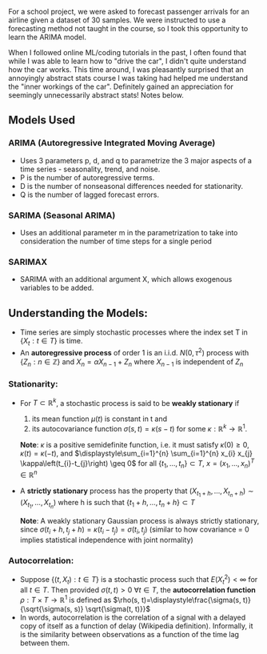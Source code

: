 For a school project, we were asked to forecast passenger arrivals for an airline given a dataset of 30 samples. We were instructed to use a forecasting method not taught in the course, so I took this opportunity to learn the ARIMA model.

When I followed online ML/coding tutorials in the past, I often found that while I was able to learn how to "drive the car", I didn't quite understand how the car works. This time around, I was pleasantly surprised that an annoyingly abstract stats course I was taking had helped me understand the "inner workings of the car". Definitely gained an appreciation for seemingly unnecessarily abstract stats! Notes below.

## Models Used

### ARIMA (Autoregressive Integrated Moving Average)

- Uses 3 parameters p, d, and q to parametrize the 3 major aspects of a time series - seasonality, trend, and noise.
- P is the number of autoregressive terms.
- D is the number of nonseasonal differences needed for stationarity. 
- Q is the number of lagged forecast errors.

### SARIMA (Seasonal ARIMA)

- Uses an additional parameter m in the parametrization to take into consideration the number of time steps for a single period

### SARIMAX

- SARIMA with an additional argument X, which allows exogenous variables to be added. 

## Understanding the Models:
- Time series are simply stochastic processes where the index set T in $\{X_t:t\in T\}$ is time.
- An **autoregressive process** of order 1 is an i.i.d. $N\left(0, \tau^{2}\right)$ process with $\left\{Z_{n}: n \in \mathbb{Z}\right\}$ and $X_{n}=\alpha X_{n-1}+Z_{n}$ where $X_{n-1}$ is independent of $Z_{n}$

### Stationarity:

- For $T \subset \mathbb R^{k}$, a stochastic process is said to be **weakly stationary** if 
  1. its mean function $\mu(t)$ is constant in t and 
  2. its autocovariance function $\sigma(s, t)=\kappa(s-t)$ for some $\kappa: \mathbb R^{k} \rightarrow \mathbb R^{1}$.
  
  **Note**: $\kappa$ is a positive semidefinite function, i.e. it must satisfy $\kappa(0) \geq 0, \kappa(t)=\kappa(-t)$, and $\displaystyle\sum_{i=1}^{n} \sum_{i=1}^{n} x_{i} x_{j} \kappa\left(t_{i}-t_{j}\right) \geq 0$ for all $\left\{t_{1}, \ldots, t_{n}\right\} \subset T$, $x=\left(x_{1}, \ldots, x_{n}\right)^{T} \in \mathbb R^{n}$
  
- A **strictly stationary** process has the property that $\left(X_{t_{1}+h}, \ldots, X_{t_{n}+h}\right) \sim\left(X_{t_{1}}, \ldots, X_{t_{n}}\right)$ where h is such that $\left\{t_{1}+h, \ldots, t_{n}+h\right\} \subset T$
  
  **Note**: A weakly stationary Gaussian process is always strictly stationary, since $\sigma\left(t_{i}+h, t_{j}+h\right)=\kappa\left(t_{i}-t_{j}\right)=\sigma\left(t_{i}, t_{j}\right)$ (similar to how covariance = 0 implies statistical independence with joint normality)

### Autocorrelation:

- Suppose $\left\{\left(t, X_{t}\right): t \in T\right\}$ is a stochastic process such that $E\left(X_{t}^{2}\right)<\infty$ for all $t \in T$. Then provided $\sigma(t, t)>0\ \forall t \in T$, the **autocorrelation function** $\rho: T \times T \rightarrow \mathbb R^{1}$ is defined as $\rho(s, t)=\displaystyle\frac{\sigma(s, t)} {\sqrt{\sigma(s, s)} \sqrt{\sigma(t, t)}}$
- In words, autocorrelation is the correlation of a signal with a delayed copy of itself as a function of delay (Wikipedia definition). Informally, it is the similarity between observations as a function of the time lag between them.
